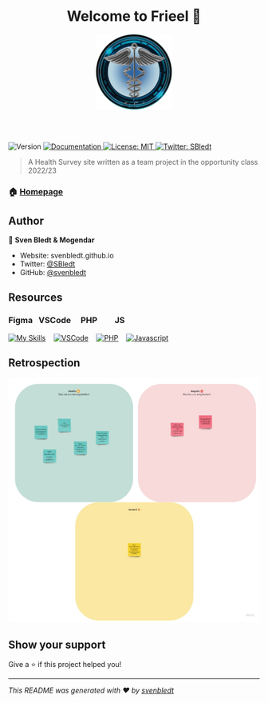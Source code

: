 <h1 align="center">Welcome to Frieel 👋</h1>
<p align="center"><img width="30%" src="https://github.com/svenbledt/personalHealthSurvey/raw/master/img/logo.png"></p><br><br>
<p>
  <img alt="Version" src="https://img.shields.io/badge/version-1.0.0-blue.svg?cacheSeconds=2592000" />
  <a href="https://github.com/svenbledt/personalHealthSurvey#readme" target="_blank">
    <img alt="Documentation" src="https://img.shields.io/badge/documentation-yes-brightgreen.svg" />
  </a>
  <a href="https://github.com/svenbledt/personalHealthSurvey/blob/master/LICENSE" target="_blank">
    <img alt="License: MIT" src="https://img.shields.io/github/license/svenbledt/personalHealthSurvey" />
  </a>
  <a href="https://twitter.com/SBledt" target="_blank">
    <img alt="Twitter: SBledt" src="https://img.shields.io/twitter/follow/SBledt.svg?style=social" />
  </a>
</p>

> A Health Survey site written as a team project in the opportunity class 2022/23

### 🏠 [Homepage](https://github.com/svenbledt/personalHealthSurvey#readme)

## Author

👤 **Sven Bledt & Mogendar**

- Website: svenbledt.github.io
- Twitter: [@SBledt](https://twitter.com/SBledt)
- GitHub: [@svenbledt](https://github.com/svenbledt)

## Resources
### Figma&nbsp;&nbsp;&nbsp;VSCode&nbsp;&nbsp;&nbsp;&nbsp;&nbsp;PHP&nbsp;&nbsp;&nbsp;&nbsp;&nbsp;&nbsp;&nbsp;&nbsp;&nbsp;JS
[![My Skills](https://skillicons.dev/icons?i=figma&theme=dark)](https://www.figma.com/file/6sSx8GKmWpXVh8UONev9ZI/Gesundheits-Seite?node-id=0%3A1&t=XgXWG4IIqRusowsD-1)&nbsp;&nbsp;&nbsp;
[![VSCode](https://skillicons.dev/icons?i=vscode)](https://code.visualstudio.com/)&nbsp;&nbsp;&nbsp;
[![PHP](https://skillicons.dev/icons?i=php)](https://php.net)&nbsp;&nbsp;&nbsp;
[![Javascript](https://skillicons.dev/icons?i=js)](https://https://www.javascript.com/)


## Retrospection

[![Retro](https://github.com/svenbledt/personalHealthSurvey/blob/master/Retrospection%20Project%20Dani%20&%20Sven.jpg?raw=true)](https://miro.com/app/board/uXjVPw5ltVs=/?share_link_id=108063928459)

## Show your support

Give a ⭐️ if this project helped you!

---

_This README was generated with ❤️ by [svenbledt](https://github.com/svenbledt)_
